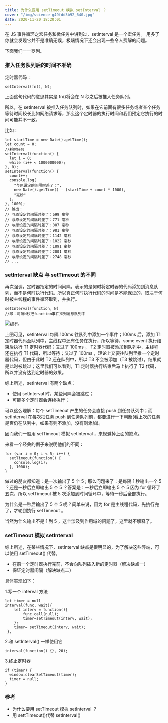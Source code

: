 ```yaml
---
title: 为什么要用 setTimeout 模拟 setInterval ？
cover: "/img/science-g49fdd3b92_640.jpg"
date: 2020-11-20 18:20:01
---
```


在 JS 事件循环之宏任务和微任务中讲到过，setInterval 是一个宏任务。
用多了你就会发现它并不是准确无误，极端情况下还会出现一些令人费解的问题。

下面我们一一罗列..

### 推入任务队列后的时间不准确

定时器代码：

```
setInterval(fn(), N);
```

上面这句代码的意思其实是 fn()将会在 N 秒之后被推入任务队列。

所以，在 setInterval 被推入任务队列时，如果在它前面有很多任务或者某个任务等待时间较长比如网络请求等，那么这个定时器的执行时间和我们预定它执行的时间可能并不一致。

比如：

```
let startTime = new Date().getTime();
let count = 0;
//耗时任务
setInterval(function() {
  let i = 0;
  while (i++ < 1000000000);
}, 0);
setInterval(function() {
  count++;
  console.log(
    "与原设定的间隔时差了：",
    new Date().getTime() - (startTime + count * 1000),
    "毫秒"
  );
}, 1000);
// 输出：
// 与原设定的间隔时差了：699 毫秒
// 与原设定的间隔时差了：771 毫秒
// 与原设定的间隔时差了：887 毫秒
// 与原设定的间隔时差了：981 毫秒
// 与原设定的间隔时差了：1142 毫秒
// 与原设定的间隔时差了：1822 毫秒
// 与原设定的间隔时差了：1891 毫秒
// 与原设定的间隔时差了：2001 毫秒
// 与原设定的间隔时差了：2748 毫秒
// ...
```

### setInterval 缺点 与 setTimeout 的不同

再次强调，定时器指定的时间间隔，表示的是何时将定时器的代码添加到消息队列，而不是何时执行代码。所以真正何时执行代码的时间是不能保证的，取决于何时被主线程的事件循环取到，并执行。

```
setInterval(function, N)
//即：每隔N秒把function事件推到消息队列中
```

![编码](/img/20220324233618.png)

上图可见，setInterval 每隔 100ms 往队列中添加一个事件；100ms 后，添加 T1 定时器代码至队列中，主线程中还有任务在执行，所以等待，some event 执行结束后执行 T1 定时器代码；又过了 100ms ， T2 定时器被添加到队列中，主线程还在执行 T1 代码，所以等待；又过了 100ms ，理论上又要往队列里推一个定时器代码，但由于此时 T2 还在队列中，所以 T3 不会被添加（T3 被跳过），结果就是此时被跳过；这里我们可以看到，T1 定时器执行结束后马上执行了 T2 代码，所以并没有达到定时器的效果。

综上所述，setInterval 有两个缺点：

- 使用 setInterval 时，某些间隔会被跳过；
- 可能多个定时器会连续执行；

可以这么理解：每个 setTimeout 产生的任务会直接 push 到任务队列中；而 setInterval 在每次把任务 push 到任务队列前，都要进行一下判断(看上次的任务是否仍在队列中，如果有则不添加，没有则添加)。

因而我们一般用 setTimeout 模拟 setInterval ，来规避掉上面的缺点。

来看一个经典的例子来说明他们的不同：

```
for (var i = 0; i < 5; i++) {
  setTimeout(function() {
    console.log(i);
  }, 1000);
}
```

做过的朋友都知道：是一次输出了 5 个 5 ; 那么问题来了：是每隔 1 秒输出一个 5 ？还是一秒后立即输出 5 个 5 ？答案是：一秒后立即输出 5 个 5 因为 for 循环了五次，所以 setTimeout 被 5 次添加到时间循环中，等待一秒后全部执行。

为什么是一秒后输出了 5 个 5 呢？简单来说，因为 for 是主线程代码，先执行完了，才轮到执行 setTimeout 。

当然为什么输出不是 1 到 5 ，这个涉及到作用域的问题了，这里就不解释了。

### setTimeout 模拟 setInterval

综上所述，在某些情况下，setInterval 缺点是很明显的，为了解决这些弊端，可以使用 setTimeout() 代替。

- 在前一个定时器执行完前，不会向队列插入新的定时器（解决缺点一）
- 保证定时器间隔（解决缺点二）

具体实现如下：

1.写一个 interval 方法

```
let timer = null
interval(func, wait){
    let interv = function(){
        func.call(null);
        timer=setTimeout(interv, wait);
    };
    timer= setTimeout(interv, wait);
 },
```

2.和 setInterval() 一样使用它

```
interval(function() {}, 20);
```

3.终止定时器

```
if (timer) {
  window.clearSetTimeout(timer);
  timer = null;
}
```

### 参考

- 为什么要用 setTimeout 模拟 setInterval ？
- 用 settTimeout()代替 setInterval()

